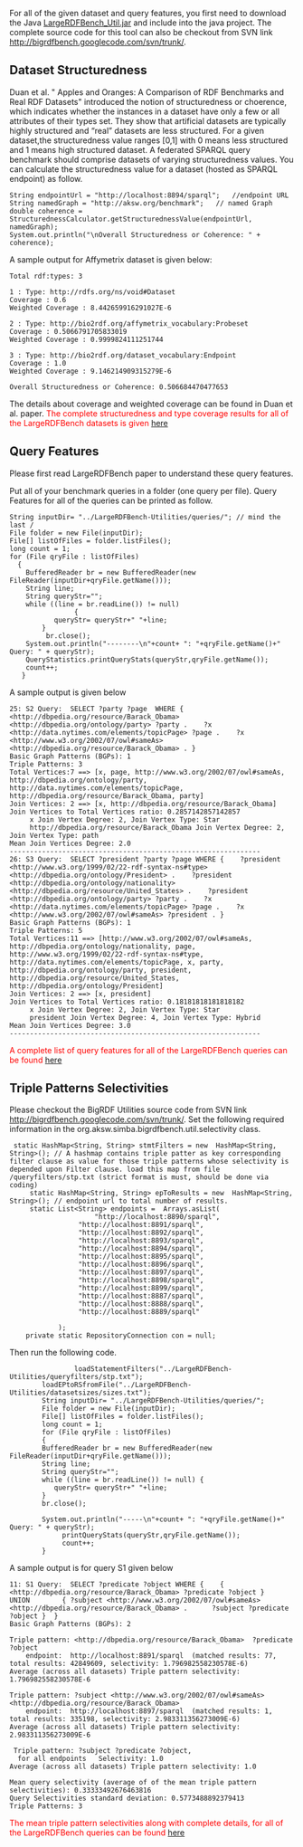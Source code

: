 For all of the given dataset and query features, you first need to download the Java [LargeRDFBench\_Util.jar](http://goo.gl/8ql1UA) and include into the java project. The complete source code for this tool can also be checkout from SVN link http://bigrdfbench.googlecode.com/svn/trunk/.

## Dataset Structuredness ##

Duan et al. " Apples and Oranges: A Comparison of RDF Benchmarks and Real RDF Datasets" introduced the notion of structuredness or choerence, which indicates whether the instances in a dataset have only a few or all attributes of their types set. They show that artificial datasets are typically highly structured and “real” datasets are less structured.  For a given dataset,the structuredness value ranges [0,1] with 0 means less structured and 1 means high structured dataset. A federated SPARQL query benchmark should comprise datasets of varying structuredness values. You can calculate the structuredness value for a dataset (hosted as SPARQL endpoint) as follow.

```
String endpointUrl = "http://localhost:8894/sparql";   //endpoint URL
String namedGraph = "http://aksw.org/benchmark";   // named Graph
double coherence = StructurednessCalculator.getStructurednessValue(endpointUrl, namedGraph);
System.out.println("\nOverall Structuredness or Coherence: " + coherence);

```

A sample output for Affymetrix dataset is given below:
```
Total rdf:types: 3

1 : Type: http://rdfs.org/ns/void#Dataset
Coverage : 0.6
Weighted Coverage : 8.442659916291027E-6

2 : Type: http://bio2rdf.org/affymetrix_vocabulary:Probeset
Coverage : 0.5066791705833019
Weighted Coverage : 0.9999824111251744

3 : Type: http://bio2rdf.org/dataset_vocabulary:Endpoint
Coverage : 1.0
Weighted Coverage : 9.146214909315279E-6

Overall Structuredness or Coherence: 0.506684470477653
```

The details about coverage and weighted coverage can be found in Duan et al. paper.
<font color='red'> The complete structuredness and type coverage results for all of the LargeRDFBench datasets is given <a href='http://goo.gl/XpSSPN'>here</a> </font>

## Query Features ##
Please first read LargeRDFBench paper to understand these query features.

Put all of your benchmark queries in a folder (one query per file). Query Features for all of the queries can be printed as follow.

```
String inputDir= "../LargeRDFBench-Utilities/queries/"; // mind the last /
File folder = new File(inputDir);
File[] listOfFiles = folder.listFiles();
long count = 1; 
for (File qryFile : listOfFiles)
  {	
    BufferedReader br = new BufferedReader(new FileReader(inputDir+qryFile.getName()));
    String line;
    String queryStr="";
	while ((line = br.readLine()) != null) 
                {
		   queryStr= queryStr+" "+line;
		}
         br.close();
    System.out.println("--------\n"+count+ ": "+qryFile.getName()+" Query: " + queryStr);
    QueryStatistics.printQueryStats(queryStr,qryFile.getName());
    count++;
   }
```

A sample output is given below
```
25: S2 Query:  SELECT ?party ?page  WHERE {    <http://dbpedia.org/resource/Barack_Obama> <http://dbpedia.org/ontology/party> ?party .    ?x <http://data.nytimes.com/elements/topicPage> ?page .    ?x <http://www.w3.org/2002/07/owl#sameAs> <http://dbpedia.org/resource/Barack_Obama> . }  
Basic Graph Patterns (BGPs): 1
Triple Patterns: 3
Total Vertices:7 ==> [x, page, http://www.w3.org/2002/07/owl#sameAs, http://dbpedia.org/ontology/party, http://data.nytimes.com/elements/topicPage, http://dbpedia.org/resource/Barack_Obama, party]
Join Vertices: 2 ==> [x, http://dbpedia.org/resource/Barack_Obama]
Join Vertices to Total Vertices ratio: 0.2857142857142857
     x Join Vertex Degree: 2, Join Vertex Type: Star
     http://dbpedia.org/resource/Barack_Obama Join Vertex Degree: 2, Join Vertex Type: path
Mean Join Vertices Degree: 2.0
--------------------------------------------------------------
26: S3 Query:  SELECT ?president ?party ?page WHERE {    ?president <http://www.w3.org/1999/02/22-rdf-syntax-ns#type> <http://dbpedia.org/ontology/President> .    ?president <http://dbpedia.org/ontology/nationality> <http://dbpedia.org/resource/United_States> .    ?president <http://dbpedia.org/ontology/party> ?party .    ?x <http://data.nytimes.com/elements/topicPage> ?page .    ?x <http://www.w3.org/2002/07/owl#sameAs> ?president . }  
Basic Graph Patterns (BGPs): 1
Triple Patterns: 5
Total Vertices:11 ==> [http://www.w3.org/2002/07/owl#sameAs, http://dbpedia.org/ontology/nationality, page, http://www.w3.org/1999/02/22-rdf-syntax-ns#type, http://data.nytimes.com/elements/topicPage, x, party, http://dbpedia.org/ontology/party, president, http://dbpedia.org/resource/United_States, http://dbpedia.org/ontology/President]
Join Vertices: 2 ==> [x, president]
Join Vertices to Total Vertices ratio: 0.18181818181818182
     x Join Vertex Degree: 2, Join Vertex Type: Star
     president Join Vertex Degree: 4, Join Vertex Type: Hybrid
Mean Join Vertices Degree: 3.0
--------------------------------------------------------------
```
<font color='red'>
A complete list of query features for all of the LargeRDFBench queries can be found <a href='http://goo.gl/eeW5W0'>here</a></font>

## Triple Patterns Selectivities ##
Please checkout the BigRDF Utilities source code  from SVN link http://bigrdfbench.googlecode.com/svn/trunk/. Set the following required information in the org.aksw.simba.bigrdfbench.util.selectivity class.

```
 static HashMap<String, String> stmtFilters = new  HashMap<String, String>(); // A hashmap contains triple patter as key corresponding filter clause as value for those triple patterns whose selectivity is depended upon Filter clause. load this map from file /queryfilters/stp.txt (strict format is must, should be done via coding)
	 static HashMap<String, String> epToResults = new  HashMap<String, String>(); // endpoint url to total number of results.
	 static List<String> endpoints =  Arrays.asList(
			         "http://localhost:8890/sparql",
				 "http://localhost:8891/sparql",
				 "http://localhost:8892/sparql",
				 "http://localhost:8893/sparql",
				 "http://localhost:8894/sparql",
				 "http://localhost:8895/sparql",
				 "http://localhost:8896/sparql",
				 "http://localhost:8897/sparql",
				 "http://localhost:8898/sparql",
				 "http://localhost:8899/sparql",
				 "http://localhost:8887/sparql",
				 "http://localhost:8888/sparql",
				 "http://localhost:8889/sparql"
			   
			);
	private static RepositoryConnection con = null;
```

Then run the following code.
```
                loadStatementFilters("../LargeRDFBench-Utilities/queryfilters/stp.txt");
		loadEPtoRSfromFile("../LargeRDFBench-Utilities/datasetsizes/sizes.txt");
		String inputDir= "../LargeRDFBench-Utilities/queries/";
		File folder = new File(inputDir);
		File[] listOfFiles = folder.listFiles();
		long count = 1; 
		for (File qryFile : listOfFiles)
		{	
		BufferedReader br = new BufferedReader(new FileReader(inputDir+qryFile.getName()));
		String line;
		String queryStr="";
		while ((line = br.readLine()) != null) {
		   queryStr= queryStr+" "+line;
		}
		br.close();
		
		System.out.println("-----\n"+count+ ": "+qryFile.getName()+" Query: " + queryStr);
		     printQueryStats(queryStr,qryFile.getName());
	   	     count++;
		}
```

A sample output is for query S1 given below

```
11: S1 Query:  SELECT ?predicate ?object WHERE {    { <http://dbpedia.org/resource/Barack_Obama> ?predicate ?object }    UNION        { ?subject <http://www.w3.org/2002/07/owl#sameAs> <http://dbpedia.org/resource/Barack_Obama> .      ?subject ?predicate ?object }  }
Basic Graph Patterns (BGPs): 2

Triple pattern: <http://dbpedia.org/resource/Barack_Obama>  ?predicate ?object
    endpoint:  http://localhost:8891/sparql  (matched results: 77, total results: 42849609, selectivity: 1.796982558230578E-6)
Average (across all datasets) Triple pattern selectivity: 1.796982558230578E-6

Triple pattern: ?subject <http://www.w3.org/2002/07/owl#sameAs>  <http://dbpedia.org/resource/Barack_Obama> 
    endpoint:  http://localhost:8897/sparql  (matched results: 1, total results: 335198, selectivity: 2.983311356273009E-6)
Average (across all datasets) Triple pattern selectivity: 2.983311356273009E-6

 Triple pattern: ?subject ?predicate ?object, 
  for all endpoints   Selectivity: 1.0
Average (across all datasets) Triple pattern selectivity: 1.0

Mean query selectivity (average of of the mean triple pattern selectivities): 0.33333492676463816
Query Selectivities standard deviation: 0.5773488892379413
Triple Patterns: 3
```
<font color='red'>
The mean triple pattern selectivities along with complete details, for all of the LargeRDFBench queries can be found <a href='http://goo.gl/fDNXj9'>here</a> </font>